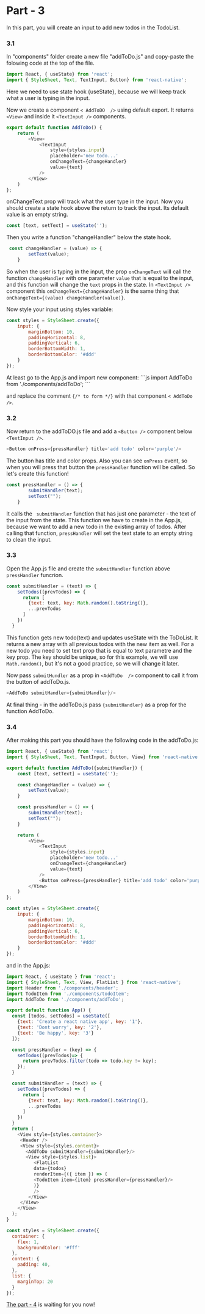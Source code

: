 # Part - 3

In this part, you will create an input to add new todos in the TodoList.

### 3.1

In "components" folder create a new file "addToDo.js" and copy-paste the folowing code at the top of the file.
```js
import React, { useState} from 'react';
import { StyleSheet, Text, TextInput, Button} from 'react-native';
```
Here we need to use state hook {useState}, because we will keep track what a user is typing in the input.

Now we create a component ``` < AddToDO  /> ``` using default export. It returns ```<View>``` and inside it ```<TextInput />``` components.

```js
export default function AddToDo() {
    return (
        <View>
            <TextInput 
                style={styles.input}
                placeholder='new todo...'
                onChangeText={changeHandler}
                value={text}
            />
        </View>
    )
};
```
onChangeText prop will track what the user type in the input. 
Now you should create a state hook above the return to track the input. Its default value is an empty string.
```js
const [text, setText] = useState('');
```
Then you write a function "changeHandler" below the state hook.

```js
 const changeHandler = (value) => {
        setText(value);
    }
```

So when the user is typing in the input, the prop ``` onChangeText ``` will call the function ``` changeHandler ``` with one parameter ``` value ``` that is equal to the input, and this function will change the ```text``` props in the state.
In ```<TextInput />``` component this ``` onChangeText={changeHandler} ``` is the same thing that ``` onChangeText={(value) changeHandler(value)} ```.

Now style your input using styles variable: 
```js
const styles = StyleSheet.create({
    input: {
        marginBottom: 10,
        paddingHorizontal: 8,
        paddingVertical: 6,
        borderBottomWidth: 1,
        borderBottomColor: '#ddd'
    }
});
```
At least go to the App.js and import new component:
´´´js
import AddToDo from './components/addToDo';
´´´

and replace the comment ``` {/* to form */} ```  with that component ``` < AddToDo /> ```.

### 3.2

Now return to the addToDO.js file and add a  ``` <Button /> ``` component below ``` <TextInput /> ```.

```js
<Button onPress={pressHandler} title='add todo' color='purple'/>
```
The button has title and color props. Also you can see ``` onPress ``` event, so when you will press that button the ``` pressHandler ``` function will be called. So let's create this function!
```js
const pressHandler = () => {
        submitHandler(text);
        setText("");
    }
```
It calls the ``` submitHandler``` function that has just one parameter - the text of the input from the state. This function we have to create in the App.js, because we want to add a new todo in the existing array of todos. After calling that function, ``` pressHandler ``` will set the text state to an empty string to clean the input.

### 3.3

Open the App.js file and create the ``` submitHandler ``` function above ``` pressHandler ``` funcrion.
```js
const submitHandler = (text) => {
    setTodos((prevTodos) => {
      return [
        {text: text, key: Math.random().toString()},
        ...prevTodos
      ]
    })
  }
```
This function gets new todo(text) and updates useState with the ToDoList. It returns a new array with all previous todos with the new item as well. For a new todo you need to set text prop that is equal to text parametre and the key prop. The key should be unique, so for this example, we will use ``` Math.random() ```, but it's not a good practice, so we will change it later.

Now pass ``` submitHundler ``` as a prop in ``` <AddToDo  /> ``` component to call it from the button of addToDo.js.
```js
<AddToDo submitHandler={submitHandler}/>
```

At final thing - in the addToDo.js pass ``` {submitHandler} ``` as a prop for the function AddToDo.


### 3.4
After making this part you should have the following code in the addToDo.js:

```js
import React, { useState} from 'react';
import { StyleSheet, Text, TextInput, Button, View} from 'react-native';

export default function AddToDo({submitHandler}) {
    const [text, setText] = useState('');

    const changeHandler = (value) => {
        setText(value);
    }

    const pressHandler = () => {
        submitHandler(text);
        setText("");
    }

    return (
        <View>
            <TextInput 
                style={styles.input}
                placeholder='new todo...'
                onChangeText={changeHandler}
                value={text}
            />
            <Button onPress={pressHandler} title='add todo' color='purple'/>
        </View>
    )
};

const styles = StyleSheet.create({
    input: {
        marginBottom: 10,
        paddingHorizontal: 8,
        paddingVertical: 6,
        borderBottomWidth: 1,
        borderBottomColor: '#ddd'
    }
});
```

and in the App.js:
```js
import React, { useState } from 'react';
import { StyleSheet, Text, View, FlatList } from 'react-native';
import Header from './components/header';
import TodoItem from './components/todoItem';
import AddToDo from './components/addToDo';

export default function App() {
  const [todos, setTodos] = useState([
    {text: 'Create a react native app', key: '1'},
    {text: 'Dont worry', key: '2'},
    {text: 'Be happy', key: '3'}
  ]);

  const pressHandler = (key) => {
    setTodos((prevTodos)=> {
      return prevTodos.filter(todo => todo.key != key);
    });
  }

  const submitHandler = (text) => {
    setTodos((prevTodos) => {
      return [
        {text: text, key: Math.random().toString()},
        ...prevTodos
      ]
    })
  }
  return (
    <View style={styles.container}>
     <Header />
     <View style={styles.content}>
       <AddToDo submitHandler={submitHandler}/>
       <View style={styles.list}>
          <FlatList
          data={todos}
          renderItem={({ item }) => (
          <TodoItem item={item} pressHandler={pressHandler}/>
          )}
          />
        </View>
     </View>
    </View>
  );
}

const styles = StyleSheet.create({
  container: {
    flex: 1,
    backgroundColor: '#fff'
  },
  content: {
    padding: 40,
  },
  list: {
    marginTop: 20
  }
});
```

[The part - 4](Part4.md) is waiting for you now!